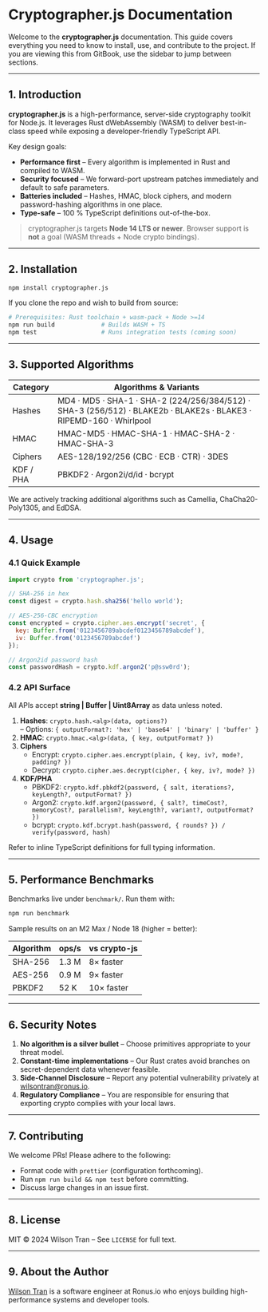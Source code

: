 # Cryptographer.js Documentation

Welcome to the **cryptographer.js** documentation. This guide covers everything you need to know to install, use, and contribute to the project. If you are viewing this from GitBook, use the sidebar to jump between sections.

---

## 1. Introduction

**cryptographer.js** is a high-performance, server-side cryptography toolkit for Node.js. It leverages Rust dWebAssembly (WASM) to deliver best-in-class speed while exposing a developer-friendly TypeScript API.

Key design goals:

- **Performance first** – Every algorithm is implemented in Rust and compiled to WASM.
- **Security focused** – We forward-port upstream patches immediately and default to safe parameters.
- **Batteries included** – Hashes, HMAC, block ciphers, and modern password-hashing algorithms in one place.
- **Type-safe** – 100 % TypeScript definitions out-of-the-box.

>  cryptographer.js targets **Node 14 LTS or newer**. Browser support is **not** a goal (WASM threads + Node crypto bindings).

---

## 2. Installation

```bash
npm install cryptographer.js
```

If you clone the repo and wish to build from source:

```bash
# Prerequisites: Rust toolchain + wasm-pack + Node >=14
npm run build             # Builds WASM + TS
npm test                  # Runs integration tests (coming soon)
```

---

## 3. Supported Algorithms

| Category | Algorithms & Variants |
|----------|-----------------------------------------------------------|
| Hashes   | MD4 · MD5 · SHA-1 · SHA-2 (224/256/384/512) · SHA-3 (256/512) · BLAKE2b · BLAKE2s · BLAKE3 · RIPEMD-160 · Whirlpool |
| HMAC     | HMAC-MD5 · HMAC-SHA-1 · HMAC-SHA-2 · HMAC-SHA-3 |
| Ciphers  | AES-128/192/256 (CBC · ECB · CTR) · 3DES |
| KDF / PHA | PBKDF2 · Argon2i/d/id · bcrypt |

We are actively tracking additional algorithms such as Camellia, ChaCha20-Poly1305, and EdDSA.

---

## 4. Usage

### 4.1 Quick Example

```javascript
import crypto from 'cryptographer.js';

// SHA-256 in hex
const digest = crypto.hash.sha256('hello world');

// AES-256-CBC encryption
const encrypted = crypto.cipher.aes.encrypt('secret', {
  key: Buffer.from('0123456789abcdef0123456789abcdef'),
  iv: Buffer.from('0123456789abcdef')
});

// Argon2id password hash
const passwordHash = crypto.kdf.argon2('p@ssw0rd');
```

### 4.2 API Surface

All APIs accept **string | Buffer | Uint8Array** as data unless noted.

1. **Hashes**: `crypto.hash.<alg>(data, options?)`  
   – Options: `{ outputFormat?: 'hex' | 'base64' | 'binary' | 'buffer' }`
2. **HMAC**: `crypto.hmac.<alg>(data, { key, outputFormat? })`
3. **Ciphers**
   - Encrypt: `crypto.cipher.aes.encrypt(plain, { key, iv?, mode?, padding? })`
   - Decrypt: `crypto.cipher.aes.decrypt(cipher, { key, iv?, mode? })`
4. **KDF/PHA**
   - PBKDF2: `crypto.kdf.pbkdf2(password, { salt, iterations?, keyLength?, outputFormat? })`
   - Argon2: `crypto.kdf.argon2(password, { salt?, timeCost?, memoryCost?, parallelism?, keyLength?, variant?, outputFormat? })`
   - bcrypt: `crypto.kdf.bcrypt.hash(password, { rounds? }) / verify(password, hash)`

Refer to inline TypeScript definitions for full typing information.

---

## 5. Performance Benchmarks

Benchmarks live under `benchmark/`. Run them with:

```bash
npm run benchmark
```

Sample results on an M2 Max / Node 18 (higher = better):

| Algorithm | ops/s | vs crypto-js |
|-----------|-------|--------------|
| SHA-256   | 1.3 M | 8× faster |
| AES-256   | 0.9 M | 9× faster |
| PBKDF2    | 52 K  | 10× faster |

---

## 6. Security Notes

1. **No algorithm is a silver bullet** – Choose primitives appropriate to your threat model.
2. **Constant-time implementations** – Our Rust crates avoid branches on secret-dependent data whenever feasible.
3. **Side-Channel Disclosure** – Report any potential vulnerability privately at <wilsontran@ronus.io>.
4. **Regulatory Compliance** – You are responsible for ensuring that exporting crypto complies with your local laws.

---

## 7. Contributing

We welcome PRs! Please adhere to the following:

- Format code with `prettier` (configuration forthcoming).
- Run `npm run build && npm test` before committing.
- Discuss large changes in an issue first.

---

## 8. License

MIT © 2024 Wilson Tran – See `LICENSE` for full text.

---

## 9. About the Author

[Wilson Tran](https://github.com/wstran) is a software engineer at Ronus.io who enjoys building high-performance systems and developer tools.